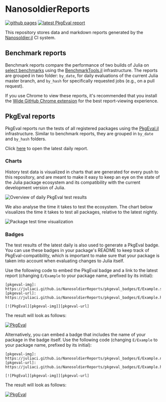 # NanosoldierReports

[![github
pages](https://github.com/JuliaCI/NanosoldierReports/workflows/github%20pages/badge.svg)](https://juliaci.github.io/NanosoldierReports/pkgeval_badges/report.html) [![latest PkgEval report](https://img.shields.io/badge/PkgEval-latest%20report-green)](https://juliaci.github.io/NanosoldierReports/pkgeval_badges/report.html)

This repository stores data and markdown reports generated by the
[Nanosoldier.jl](https://github.com/JuliaCI/Nanosoldier.jl) CI system.


## Benchmark reports

Benchmark reports compare the performance of two builds of Julia on [select
benchmarks](https://github.com/JuliaCI/BaseBenchmarks.jl/) using the
[BenchmarkTools.jl](https://github.com/JuliaCI/BenchmarkTools.jl) infrastructure. The
reports are grouped in two folder: `by_date`, for daily evaluations of the current Julia
master branch, and `by_hash` for specifically requested jobs (e.g., on a pull request).

If you use Chrome to view these reports, it's recommended that you install the [Wide GitHub
Chrome
extension](https://chrome.google.com/webstore/detail/wide-github/kaalofacklcidaampbokdplbklpeldpj?hl=en)
for the best report-viewing experience.


## PkgEval reports

PkgEval reports run the tests of all registered packages using the
[PkgEval.jl](https://github.com/JuliaCI/PkgEval.jl) infrastructure. Similar to benchmark
reports, they are grouped in `by_date` and `by_hash` folders.

Click [here](https://juliaci.github.io/NanosoldierReports/pkgeval_badges/report.html) to
open the latest daily report.

### Charts

History test data is visualized in charts that are generated for every push to this
repository, and are meant to make it easy to keep an eye on the state of the Julia package
ecosystem and its compatibility with the current development version of Julia.

![Overview of daily PkgEval test
results](https://github.com/JuliaCI/NanosoldierReports/raw/gh-pages/pkgeval_charts/daily.png)

We also analyse the time it takes to test the ecosystem. The chart below visualizes the time
it takes to test all packages, relative to the latest nightly.

![Package test time
visualization](https://github.com/JuliaCI/NanosoldierReports/raw/gh-pages/pkgeval_charts/daily_time_full.png)

### Badges

The test results of the latest daily is also used to generate a PkgEval badge. You can use
these badges in your package's README to keep track of PkgEval-compatibility, which is
important to make sure that your package is taken into account when evaluating changes to
Julia itself.

Use the following code to embed the PkgEval badge and a link to the latest report (changing
`E/Example` to your package name, prefixed by its initial):

```
[pkgeval-img]: https://juliaci.github.io/NanosoldierReports/pkgeval_badges/E/Example.svg
[pkgeval-url]: https://juliaci.github.io/NanosoldierReports/pkgeval_badges/E/Example.html

[![PkgEval][pkgeval-img]][pkgeval-url]
```

The result will look as follows:

[pkgeval-img-1]: https://juliaci.github.io/NanosoldierReports/pkgeval_badges/E/Example.svg
[pkgeval-url-1]: https://juliaci.github.io/NanosoldierReports/pkgeval_badges/E/Example.html

[![PkgEval][pkgeval-img-1]][pkgeval-url-1]

Alternatively, you can embed a badge that includes the name of your package in the badge
itself. Use the following code (changing `E/Example` to your package name, prefixed by its
initial):

```
[pkgeval-img]: https://juliaci.github.io/NanosoldierReports/pkgeval_badges/E/Example.named.svg
[pkgeval-url]: https://juliaci.github.io/NanosoldierReports/pkgeval_badges/E/Example.html

[![PkgEval][pkgeval-img]][pkgeval-url]
```

The result will look as follows:

[pkgeval-img-2]: https://juliaci.github.io/NanosoldierReports/pkgeval_badges/E/Example.named.svg
[pkgeval-url-2]: https://juliaci.github.io/NanosoldierReports/pkgeval_badges/E/Example.html

[![PkgEval][pkgeval-img-2]][pkgeval-url-2]
